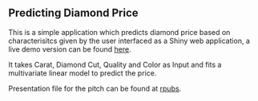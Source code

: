 ## Predicting Diamond Price

This is a simple application which predicts diamond price based on characterisitcs given by the user interfaced as a Shiny web application, a live demo version can be found [here](https://smug.shinyapps.io/DiamondPrice).

It takes Carat, Diamond Cut, Quality and Color as Input and fits a multivariate linear model to predict the price.

Presentation file for the pitch can be found at [rpubs]().
